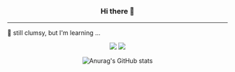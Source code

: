 <div align=center><h3> Hi there 👋 </h3></div>



 


---


📖 still clumsy, but I'm learning ...

<div align=center><img src="https://img.shields.io/badge/C-A8B9CC?style=flat&logo=c&logoColor=white">
<img src="https://img.shields.io/badge/Android-DD6620?style=flat&logo=Android&logoColor=white">

![Anurag's GitHub stats](https://github-readme-stats.vercel.app/api?username=bomingming&show_icons=true&theme=radical)
